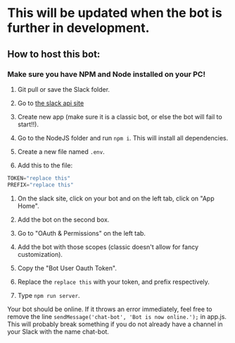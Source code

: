 # This will be updated when the bot is further in development.

## How to host this bot:

### Make sure you have NPM and Node installed on your PC!

1. Git pull or save the Slack folder.

2. Go to [the slack api site](https://api.slack.com/apps/)

3. Create new app (make sure it is a classic bot, or else the bot will fail to start!!).

4. Go to the NodeJS folder and run `npm i`. This will install all dependencies.

5. Create a new file named `.env`.

6. Add this to the file: 

```js
TOKEN="replace this"
PREFIX="replace this"
```

1. On the slack site, click on your bot and on the left tab, click on "App Home".

2.  Add the bot on the second box.

3.  Go to "OAuth & Permissions" on the left tab.

4.   Add the bot with those scopes (classic doesn't allow for fancy customization).

5.   Copy the "Bot User Oauth Token".

6.   Replace the `replace this` with your token, and prefix respectively.

7.   Type `npm run server`.

Your bot should be online. If it throws an error immediately, feel free to remove the line `sendMessage('chat-bot', 'Bot is now online.');` in app.js. This will probably break something if you do not already have a channel in your Slack with the name chat-bot.